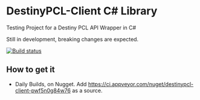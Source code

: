 # DestinyPCL-Client C# Library
Testing Project for a Destiny PCL API Wrapper in C#

Still in development, breaking changes are expected. 

[![Build status](https://ci.appveyor.com/api/projects/status/sah3i0l5ce1ynd18/branch/master?svg=true)](https://ci.appveyor.com/project/JPCortesP/destinypcl-client/branch/master)

## How to get it
- Daily Builds, on Nugget. Add https://ci.appveyor.com/nuget/destinypcl-client-pwf5n0g84w76 as a source.
